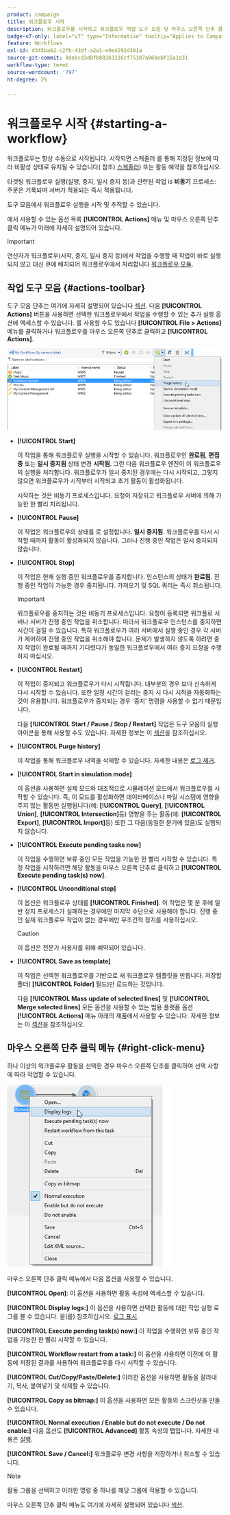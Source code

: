 ```yaml
---
product: campaign
title: 워크플로우 시작
description: 워크플로우를 시작하고 워크플로우 작업 도구 모음 및 마우스 오른쪽 단추 클릭 메뉴를 검색하는 방법을 알아봅니다
badge-v7-only: label="v7" type="Informative" tooltip="Applies to Campaign Classic v7 only"
feature: Workflows
exl-id: d345ba62-c2fb-43df-a2a1-e9e4292d301a
source-git-commit: 8debcd3d8fb883b3316cf75187a86bebf15a1d31
workflow-type: tm+mt
source-wordcount: '797'
ht-degree: 2%

---
```


# 워크플로우 시작 {#starting-a-workflow}



워크플로우는 항상 수동으로 시작됩니다. 시작되면 스케줄러 를 통해 지정된 정보에 따라 비활성 상태로 유지될 수 있습니다( 참조) [스케줄러](scheduler.md)) 또는 활동 예약을 참조하십시오.

타겟팅 워크플로우 실행(실행, 중지, 일시 중지 등)과 관련된 작업 is **비동기** 프로세스: 주문은 기록되며 서버가 적용되는 즉시 적용됩니다.

도구 모음에서 워크플로우 실행을 시작 및 추적할 수 있습니다.

에서 사용할 수 있는 옵션 목록 **[!UICONTROL Actions]** 메뉴 및 마우스 오른쪽 단추 클릭 메뉴가 아래에 자세히 설명되어 있습니다.

>[!IMPORTANT]
>
>연산자가 워크플로우(시작, 중지, 일시 중지 등)에서 작업을 수행할 때 작업이 바로 실행되지 않고 대신 큐에 배치되어 워크플로우에서 처리합니다 [워크플로우 모듈](architecture.md).

## 작업 도구 모음 {#actions-toolbar}

도구 모음 단추는 여기에 자세히 설명되어 있습니다 [섹션](../../campaign/using/marketing-campaign-deliveries.md#building-the-main-target-in-a-workflow). 다음 **[!UICONTROL Actions]** 버튼을 사용하면 선택한 워크플로우에서 작업을 수행할 수 있는 추가 실행 옵션에 액세스할 수 있습니다. 를 사용할 수도 있습니다 **[!UICONTROL File > Actions]** 메뉴를 클릭하거나 워크플로우를 마우스 오른쪽 단추로 클릭하고 **[!UICONTROL Actions]**.

![](assets/purge_historique.png)

* **[!UICONTROL Start]**

   이 작업을 통해 워크플로우 실행을 시작할 수 있습니다. 워크플로우인 **완료됨**, **편집 중** 또는 **일시 중지됨** 상태 변경 **시작됨**. 그런 다음 워크플로우 엔진이 이 워크플로우의 실행을 처리합니다. 워크플로우가 일시 중지된 경우에는 다시 시작되고, 그렇지 않으면 워크플로우가 시작부터 시작되고 초기 활동이 활성화됩니다.

   시작하는 것은 비동기 프로세스입니다. 요청이 저장되고 워크플로우 서버에 의해 가능한 한 빨리 처리됩니다.

* **[!UICONTROL Pause]**

   이 작업은 워크플로우의 상태를 로 설정합니다. **일시 중지됨**. 워크플로우를 다시 시작할 때까지 활동이 활성화되지 않습니다. 그러나 진행 중인 작업은 일시 중지되지 않습니다.

* **[!UICONTROL Stop]**

   이 작업은 현재 실행 중인 워크플로우를 중지합니다. 인스턴스의 상태가 **완료됨**. 진행 중인 작업이 가능한 경우 중지됩니다. 가져오기 및 SQL 쿼리는 즉시 취소됩니다.

   >[!IMPORTANT]
   >
   >워크플로우를 중지하는 것은 비동기 프로세스입니다. 요청이 등록되면 워크플로 서버나 서버가 진행 중인 작업을 취소합니다. 따라서 워크플로우 인스턴스를 중지하면 시간이 걸릴 수 있습니다. 특히 워크플로우가 여러 서버에서 실행 중인 경우 각 서버가 제어하여 진행 중인 작업을 취소해야 합니다. 문제가 발생하지 않도록 하려면 중지 작업이 완료될 때까지 기다렸다가 동일한 워크플로우에서 여러 중지 요청을 수행하지 마십시오.

* **[!UICONTROL Restart]**

   이 작업이 중지되고 워크플로우가 다시 시작됩니다. 대부분의 경우 보다 신속하게 다시 시작할 수 있습니다. 또한 일정 시간이 걸리는 중지 시 다시 시작을 자동화하는 것이 유용합니다. 워크플로우가 중지되는 경우 &#39;중지&#39; 명령을 사용할 수 없기 때문입니다.

   다음 **[!UICONTROL Start / Pause / Stop / Restart]** 작업은 도구 모음의 실행 아이콘을 통해 사용할 수도 있습니다. 자세한 정보는 이 [섹션](../../campaign/using/marketing-campaign-deliveries.md#creating-a-targeting-workflow)을 참조하십시오.

* **[!UICONTROL Purge history]**

   이 작업을 통해 워크플로우 내역을 삭제할 수 있습니다. 자세한 내용은 [로그 제거](monitoring-workflow-execution.md#purging-the-logs).

* **[!UICONTROL Start in simulation mode]**

   이 옵션을 사용하면 실제 모드와 대조적으로 시뮬레이션 모드에서 워크플로우를 시작할 수 있습니다. 즉, 이 모드를 활성화하면 데이터베이스나 파일 시스템에 영향을 주지 않는 활동만 실행됩니다(예: **[!UICONTROL Query]**, **[!UICONTROL Union]**, **[!UICONTROL Intersection]**&#x200B;등) 영향을 주는 활동(예: **[!UICONTROL Export]**, **[!UICONTROL Import]**&#x200B;등) 또한 그 다음(동일한 분기에 있음)도 실행되지 않습니다.

* **[!UICONTROL Execute pending tasks now]**

   이 작업을 수행하면 보류 중인 모든 작업을 가능한 한 빨리 시작할 수 있습니다. 특정 작업을 시작하려면 해당 활동을 마우스 오른쪽 단추로 클릭하고 **[!UICONTROL Execute pending task(s) now]**.

* **[!UICONTROL Unconditional stop]**

   이 옵션은 워크플로우 상태를 **[!UICONTROL Finished]**. 이 작업은 몇 분 후에 일반 정지 프로세스가 실패하는 경우에만 마지막 수단으로 사용해야 합니다. 진행 중인 실제 워크플로우 작업이 없는 경우에만 무조건적 정지를 사용하십시오.

   >[!CAUTION]
   >
   >이 옵션은 전문가 사용자를 위해 예약되어 있습니다.

* **[!UICONTROL Save as template]**

   이 작업은 선택한 워크플로우를 기반으로 새 워크플로우 템플릿을 만듭니다. 저장할 폴더( **[!UICONTROL Folder]** 필드)만 로드하는 것입니다.

   다음 **[!UICONTROL Mass update of selected lines]** 및 **[!UICONTROL Merge selected lines]** 모든 옵션을 사용할 수 있는 범용 플랫폼 옵션 **[!UICONTROL Actions]** 메뉴 아래의 제품에서 사용할 수 있습니다. 자세한 정보는 이 [섹션](../../platform/using/updating-data.md)을 참조하십시오.

## 마우스 오른쪽 단추 클릭 메뉴 {#right-click-menu}

하나 이상의 워크플로우 활동을 선택한 경우 마우스 오른쪽 단추를 클릭하여 선택 사항에 따라 작업할 수 있습니다.

![](assets/contextual_menu.png)

마우스 오른쪽 단추 클릭 메뉴에서 다음 옵션을 사용할 수 있습니다.

**[!UICONTROL Open]**: 이 옵션을 사용하면 활동 속성에 액세스할 수 있습니다.

**[!UICONTROL Display logs:]** 이 옵션을 사용하면 선택한 활동에 대한 작업 실행 로그를 볼 수 있습니다. 을(를) 참조하십시오. [로그 표시](monitoring-workflow-execution.md#displaying-logs).

**[!UICONTROL Execute pending task(s) now:]** 이 작업을 수행하면 보류 중인 작업을 가능한 한 빨리 시작할 수 있습니다.

**[!UICONTROL Workflow restart from a task:]** 이 옵션을 사용하면 이전에 이 활동에 저장된 결과를 사용하여 워크플로우를 다시 시작할 수 있습니다.

**[!UICONTROL Cut/Copy/Paste/Delete:]** 이러한 옵션을 사용하면 활동을 잘라내기, 복사, 붙여넣기 및 삭제할 수 있습니다.

**[!UICONTROL Copy as bitmap:]** 이 옵션을 사용하면 모든 활동의 스크린샷을 만들 수 있습니다.

**[!UICONTROL Normal execution / Enable but do not execute / Do not enable:]** 다음 옵션도 **[!UICONTROL Advanced]** 활동 속성의 탭입니다. 자세한 내용은 [실행](advanced-parameters.md#execution).

**[!UICONTROL Save / Cancel:]** 워크플로우 변경 사항을 저장하거나 취소할 수 있습니다.

>[!NOTE]
>
>활동 그룹을 선택하고 이러한 명령 중 하나를 해당 그룹에 적용할 수 있습니다.

마우스 오른쪽 단추 클릭 메뉴도 여기에 자세히 설명되어 있습니다 [섹션](../../campaign/using/marketing-campaign-deliveries.md#executing-a-workflow).
